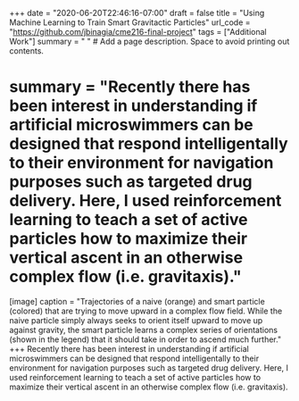 +++
date = "2020-06-20T22:46:16-07:00"
draft = false
title = "Using Machine Learning to Train Smart Gravitactic Particles"
url_code = "https://github.com/jbinagia/cme216-final-project"
tags = ["Additional Work"]
summary = " "  # Add a page description. Space to avoid printing out contents.
# summary = "Recently there has been interest in understanding if artificial microswimmers can be designed that respond intelligentally to their environment for navigation purposes such as targeted drug delivery. Here, I used reinforcement learning to teach a set of active particles how to maximize their vertical ascent in an otherwise complex flow (i.e. gravitaxis)."
[image]
  caption = "Trajectories of a naive (orange) and smart particle (colored) that are trying to move upward in a complex flow field. While the naive particle simply always seeks to orient itself upward to move up against gravity, the smart particle learns a complex series of orientations (shown in the legend) that it should take in order to ascend much further."
+++
Recently there has been interest in understanding if artificial microswimmers can be designed that respond intelligentally to their environment for navigation purposes such as targeted drug delivery. Here, I used reinforcement learning to teach a set of active particles how to maximize their vertical ascent in an otherwise complex flow (i.e. gravitaxis).
